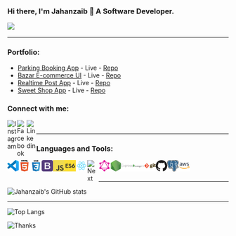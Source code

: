 ### Hi there, I'm Jahanzaib 👋 A Software Developer. 
![](https://komarev.com/ghpvc/?username=jahanzaibsheikh830)

---

### Portfolio:
<ul>
<li><a href="https://parking-app-react.herokuapp.com/" target="blank">Parking Booking App</a> - Live - <a href="https://github.com/jahanzaibsheikh830/Parking-Booking_App-React" target="blank">Repo</a></li>
<li><a href="https://ecommerce-ui-next.vercel.app/" target="blank">Bazar E-commerce UI</a> - Live - <a href="https://github.com/jahanzaibsheikh830/ecommerce-ui-next" target="blank">Repo</a></li>
<li><a href="https://realtime-twitter-jahanzaib.herokuapp.com/" target="blank">Realtime Post App</a> - Live - <a href="https://github.com/jahanzaibsheikh830/realtime-twitter" target="blank">Repo</a></li>
<li><a href="https://login-system-jahan.herokuapp.com/#/" target="blank">Sweet Shop App</a> - Live - <a href="https://github.com/jahanzaibsheikh830/Shop-app-react" target="blank">Repo</a></li>
</ul>

### Connect with me:


<a href="https://www.instagram.com/_jahanzaib__/" target="blank"><img align="left" alt="Instagram" width="22px" src="https://camo.githubusercontent.com/c80f9763ed06d4ab9fbcc1a74b8b74cd95e4c7f82d3f1f70233994f236a0faeb/68747470733a2f2f63646e2e6a7364656c6976722e6e65742f6e706d2f73696d706c652d69636f6e734076332f69636f6e732f696e7374616772616d2e737667" /></a>
<a href="https://www.facebook.com/sheikh.jahanzaib.94" target="blank"><img align="left" alt="Facebook" width="22px" src="https://cdn.jsdelivr.net/npm/simple-icons@v3/icons/facebook.svg" /></a>
<a href="https://www.linkedin.com/in/muhammad-jahanzaib1/?originalSubdomain=pk" target="blank"><img align="left" alt="Linkedin" width="22px" src="https://cdn.jsdelivr.net/npm/simple-icons@v3/icons/linkedin.svg" /></a>
<br />

---

### Languages and Tools:

<img align="left" alt="Visual Studio Code" width="26px" src="https://raw.githubusercontent.com/github/explore/80688e429a7d4ef2fca1e82350fe8e3517d3494d/topics/visual-studio-code/visual-studio-code.png" />
<img align="left" alt="HTML5" width="26px" src="https://raw.githubusercontent.com/github/explore/80688e429a7d4ef2fca1e82350fe8e3517d3494d/topics/html/html.png" />
<img align="left" alt="CSS3" width="26px" src="https://raw.githubusercontent.com/github/explore/80688e429a7d4ef2fca1e82350fe8e3517d3494d/topics/css/css.png" />
<img align="left" alt="CSS3" width="26px" src="https://raw.githubusercontent.com/github/explore/80688e429a7d4ef2fca1e82350fe8e3517d3494d/topics/bootstrap/bootstrap.png" />
<img align="left" alt="JavaScript" width="26px" src="https://raw.githubusercontent.com/github/explore/80688e429a7d4ef2fca1e82350fe8e3517d3494d/topics/javascript/javascript.png" />
<img align="left" alt="JavaScript" width="26px" src="https://raw.githubusercontent.com/github/explore/80688e429a7d4ef2fca1e82350fe8e3517d3494d/topics/es6/es6.png" />
<img align="left" alt="React" width="26px" src="https://raw.githubusercontent.com/github/explore/80688e429a7d4ef2fca1e82350fe8e3517d3494d/topics/react/react.png" />
<img align="left" alt="Next" width="26px" src="https://camo.githubusercontent.com/92ec9eb7eeab7db4f5919e3205918918c42e6772562afb4112a2909c1aaaa875/68747470733a2f2f6173736574732e76657263656c2e636f6d2f696d6167652f75706c6f61642f76313630373535343338352f7265706f7369746f726965732f6e6578742d6a732f6e6578742d6c6f676f2e706e67" />
<img align="left" alt="GraphQL" width="26px" src="https://raw.githubusercontent.com/github/explore/80688e429a7d4ef2fca1e82350fe8e3517d3494d/topics/graphql/graphql.png" />
<img align="left" alt="Node.js" width="26px" src="https://raw.githubusercontent.com/github/explore/80688e429a7d4ef2fca1e82350fe8e3517d3494d/topics/nodejs/nodejs.png" />
<img align="left" alt="Node.js" width="26px" src="https://raw.githubusercontent.com/github/explore/80688e429a7d4ef2fca1e82350fe8e3517d3494d/topics/express/express.png" />
<img align="left" alt="MongoDB" width="26px" src="https://raw.githubusercontent.com/github/explore/80688e429a7d4ef2fca1e82350fe8e3517d3494d/topics/mongodb/mongodb.png" />
<img align="left" alt="Git" width="26px" src="https://raw.githubusercontent.com/github/explore/80688e429a7d4ef2fca1e82350fe8e3517d3494d/topics/git/git.png" />
<img align="left" alt="GitHub" width="26px" src="https://raw.githubusercontent.com/github/explore/78df643247d429f6cc873026c0622819ad797942/topics/github/github.png" />
<img align="left" alt="GitHub" width="26px" src="https://raw.githubusercontent.com/github/explore/78df643247d429f6cc873026c0622819ad797942/topics/postgresql/postgresql.png" />
<img align="left" alt="GitHub" width="26px" src="https://raw.githubusercontent.com/github/explore/fbceb94436312b6dacde68d122a5b9c7d11f9524/topics/aws/aws.png" />

<br />
<br />

---

![Jahanzaib's GitHub stats](https://github-readme-stats.vercel.app/api?username=jahanzaibsheikh830&count_private=true&show_icons=true&theme=blueberry)

---

![Top Langs](https://github-readme-stats.vercel.app/api/top-langs/?username=jahanzaibsheikh830&layout=compact)


<img align="left" alt="Thanks" src="https://raw.githubusercontent.com/dibyendu415/dibyendu415/master/marquee.svg" />












